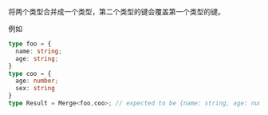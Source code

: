 将两个类型合并成一个类型，第二个类型的键会覆盖第一个类型的键。

例如

```ts
type foo = {
  name: string;
  age: string;
}
type coo = {
  age: number;
  sex: string
}
type Result = Merge<foo,coo>; // expected to be {name: string, age: number, sex: string}
```